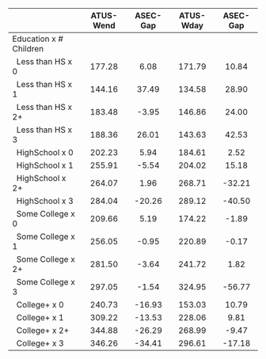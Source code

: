 
|                      |    ATUS-Wend |     ASEC-Gap |    ATUS-Wday |     ASEC-Gap |
| -------------------- | :----------: | :----------: | :----------: | :----------: |
| Education x # Children |              |              |              |              |
| &nbsp;&nbsp;Less than HS x 0 |       177.28 |         6.08 |       171.79 |        10.84 |
| &nbsp;&nbsp;Less than HS x 1 |       144.16 |        37.49 |       134.58 |        28.90 |
| &nbsp;&nbsp;Less than HS x 2+ |       183.48 |        -3.95 |       146.86 |        24.00 |
| &nbsp;&nbsp;Less than HS x 3 |       188.36 |        26.01 |       143.63 |        42.53 |
| &nbsp;&nbsp;HighSchool x 0 |       202.23 |         5.94 |       184.61 |         2.52 |
| &nbsp;&nbsp;HighSchool x 1 |       255.91 |        -5.54 |       204.02 |        15.18 |
| &nbsp;&nbsp;HighSchool x 2+ |       264.07 |         1.96 |       268.71 |       -32.21 |
| &nbsp;&nbsp;HighSchool x 3 |       284.04 |       -20.26 |       289.12 |       -40.50 |
| &nbsp;&nbsp;Some College x 0 |       209.66 |         5.19 |       174.22 |        -1.89 |
| &nbsp;&nbsp;Some College x 1 |       256.05 |        -0.95 |       220.89 |        -0.17 |
| &nbsp;&nbsp;Some College x 2+ |       281.50 |        -3.64 |       241.72 |         1.82 |
| &nbsp;&nbsp;Some College x 3 |       297.05 |        -1.54 |       324.95 |       -56.77 |
| &nbsp;&nbsp;College+ x 0 |       240.73 |       -16.93 |       153.03 |        10.79 |
| &nbsp;&nbsp;College+ x 1 |       309.22 |       -13.53 |       228.06 |         9.81 |
| &nbsp;&nbsp;College+ x 2+ |       344.88 |       -26.29 |       268.99 |        -9.47 |
| &nbsp;&nbsp;College+ x 3 |       346.26 |       -34.41 |       296.61 |       -17.18 |

